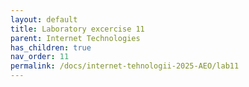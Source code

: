 ```yaml
---
layout: default
title: Laboratory excercise 11
parent: Internet Technologies
has_children: true
nav_order: 11
permalink: /docs/internet-tehnologii-2025-AEO/lab11
---
```


